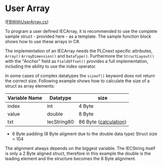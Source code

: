 # User Array

([FBWithUserArray.cs](FBWithUserArray.cs))

To program a user defined IECArray, it is recommended to use the complete sample struct - provided here - as a template.
The sample function block shows how to use these arrays in C#.

The implementation of an IECArray needs the PLCnext specific attributes, `Array()` `ArrayDimension()` and `DataType()`.
Furthermore the `StructLayout()` with the "Anchor" field as `FieldOffset()` provides a full implementation, including the ability to use the index operator.

In some cases of complex datatypes the `sizeof()` keyword does not return the correct size.
Following example shows how to calculate the size of a struct as array elements:

| Variable Name | Datatype | size |
|--- | --- | ---|
| index | int | 4 Byte |
| value | double | 8 Byte |
| txt | IecString80 | 86 Byte ([calculation](../05_IECString/IECString.md)) |

+ 6 Byte padding (8 Byte aligment due to the double data type)
Struct size = 104

The alignment always depends on the biggest variable. The IECString itself is only a 2 Byte aligned struct, therefore in this example the double is the leading element and the structure becomes the 8 Byte alignment.

